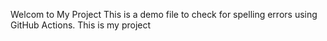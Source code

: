  Welcom to My Project
This is a demo file to check for spelling errors using GitHub Actions.
This is my project
